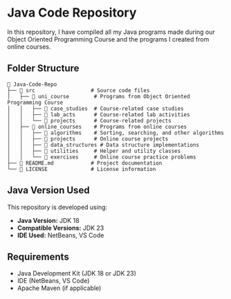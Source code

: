 # Java Code Repository
In this repository, I have compiled all my Java programs made during our Object Oriented Programming Course and the programs I created from online courses.

## Folder Structure

```
📂 Java-Code-Repo
├── 📂 src                  # Source code files
│   ├── 📂 uni_course        # Programs from Object Oriented Programming Course
│   │   ├── 📂 case_studies  # Course-related case studies
│   │   ├── 📂 lab_acts      # Course-related lab activities
│   │   └── 📂 projects      # Course-related projects
│   ├── 📂 online_courses    # Programs from online courses
│   │   ├── 📂 algorithms    # Sorting, searching, and other algorithms
│   │   ├── 📂 projects      # Online course projects
│   │   ├── 📂 data_structures # Data structure implementations
│   │   ├── 📂 utilities     # Helper and utility classes
│   │   └── 📂 exercises     # Online course practice problems
├── 📄 README.md            # Project documentation
└── 📄 LICENSE              # License information
```

## Java Version Used

This repository is developed using:

- **Java Version:** JDK 18
- **Compatible Versions:** JDK 23
- **IDE Used:** NetBeans, VS Code

## Requirements

- Java Development Kit (JDK 18 or JDK 23)
- IDE (NetBeans, VS Code)
- Apache Maven (if applicable)
